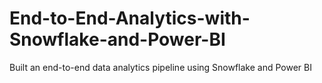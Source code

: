 # End-to-End-Analytics-with-Snowflake-and-Power-BI
Built an end-to-end data analytics pipeline using Snowflake and Power BI
